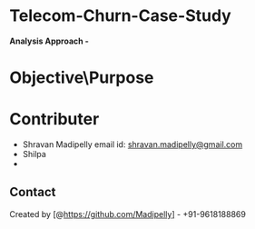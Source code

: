 # Telecom-Churn-Case-Study
**Analysis Approach -** 


# Objective\Purpose




# Contributer
* Shravan Madipelly
   email id: shravan.madipelly@gmail.com 
* Shilpa
* 
## Contact
Created by [@https://github.com/Madipelly] - +91-9618188869

